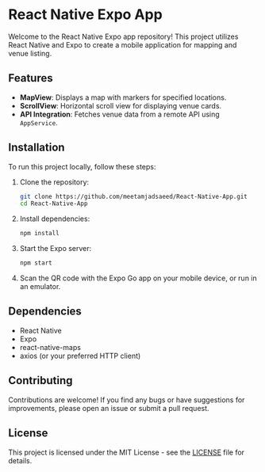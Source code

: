 # React Native Expo App

Welcome to the React Native Expo app repository! This project utilizes React Native and Expo to create a mobile application for mapping and venue listing.

## Features

- **MapView**: Displays a map with markers for specified locations.
- **ScrollView**: Horizontal scroll view for displaying venue cards.
- **API Integration**: Fetches venue data from a remote API using `AppService`.

## Installation

To run this project locally, follow these steps:

1. Clone the repository:
   ```bash
   git clone https://github.com/meetamjadsaeed/React-Native-App.git
   cd React-Native-App
   ```

2. Install dependencies:
   ```bash
   npm install
   ```

3. Start the Expo server:
   ```bash
   npm start
   ```

4. Scan the QR code with the Expo Go app on your mobile device, or run in an emulator.

## Dependencies

- React Native
- Expo
- react-native-maps
- axios (or your preferred HTTP client)

## Contributing

Contributions are welcome! If you find any bugs or have suggestions for improvements, please open an issue or submit a pull request.

## License

This project is licensed under the MIT License - see the [LICENSE](LICENSE) file for details.
